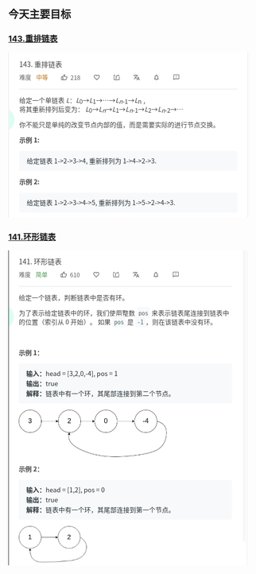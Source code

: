 ## 今天主要目标

### [143.重排链表](https://leetcode-cn.com/problems/reorder-list/)
![reorder-list](./today/images/reorder-list.jpg)

### [141.环形链表](https://leetcode-cn.com/problems/copy-list-with-random-pointer/)
![linked-list-cycle](./today/images/linked-list-cycle.jpg)
